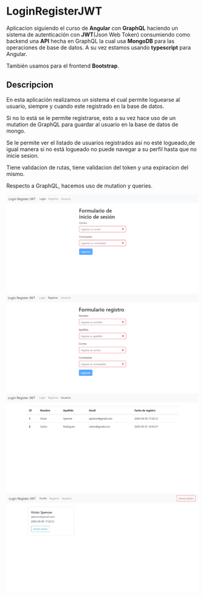 # LoginRegisterJWT

Aplicacion siguiendo el curso de **Angular** con **GraphQL** haciendo un sistema de autenticación con **JWT**(Json Web Token) consumiendo como backend una **API** hecha en GraphQL la cual usa **MongoDB** para las operaciones de base de datos. A su vez estamos usando **typescript** para Angular.

También usamos para el frontend **Bootstrap**.

## Descripcion 


En esta aplicación realizamos un sistema el cual permite loguearse al usuario, siempre y cuando este registrado en la base de datos.

Si no lo está se le permite registrarse, esto a su vez hace uso de un mutation de GraphQL para guardar al usuario en la base de datos de mongo.

Se le permite ver el listado de usuarios registrados asi no esté logueado,de igual manera si no está logueado no puede navegar a su perfil hasta que no inicie sesion.

Tiene validacion de rutas, tiene validacion del token y una expiracion del mismo. 

Respecto a GraphQL, hacemos uso de mutation y queries. 

![Login page](https://github.com/Bikcodeh/login-register-jwt/blob/refactor/src/assets/pictures/login_page.png?raw=true "Login page") 
![Register page](https://github.com/Bikcodeh/login-register-jwt/blob/refactor/src/assets/pictures/register_page.png?raw=true "Register page") 
![Usuarios page](https://github.com/Bikcodeh/login-register-jwt/blob/refactor/src/assets/pictures/usuarios.png?raw=true "Usuarios page") 
![Profile page](https://github.com/Bikcodeh/login-register-jwt/blob/refactor/src/assets/pictures/profile.png?raw=true "Profile page") 
